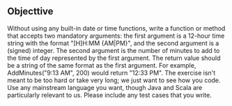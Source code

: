 ## Objecttive

Without using any built-in date or time functions, write a function or method that accepts two
mandatory arguments: the first argument is a 12-hour time string with the format "[H]H:MM
{AM|PM}", and the second argument is a (signed) integer. The second argument is the number of
minutes to add to the time of day represented by the first argument. The return value should be a
string of the same format as the first argument. For example, AddMinutes("9:13 AM", 200) would
return "12:33 PM". The exercise isn't meant to be too hard or take very long; we just want to see
how you code. Use any mainstream language you want, though Java and Scala are particularly
relevant to us. Please include any test cases that you write.